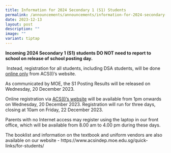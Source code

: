 ```yaml
---
title: Information for 2024 Secondary 1 (S1) Students
permalink: /announcements/announcements/information-for-2024-secondary-1-s1-students/
date: 2023-12-13
layout: post
description: ""
image: ""
variant: tiptap
---
```

<p><strong>Incoming 2024 Secondary 1 (S1) students DO NOT need to report to school on release of school posting day.</strong></p><p>&nbsp;Instead, registration for all students, including DSA students, will be done <u>online only</u> from ACS(I)’s website.&nbsp;</p><p>As communicated by MOE, the S1 Posting Results will be released on Wednesday, 20 December 2023.</p><p>Online registration via <a href="https://www.acsindep.moe.edu.sg/admissions/s1-posting-exercise/" rel="noopener noreferrer nofollow" target="_blank">ACS(I)’s website</a> will be available from 1pm onwards on Wednesday, 20 December 2023. Registration will run for three days, closing at 10am on Friday, 22 December 2023.&nbsp;</p><p>Parents with no Internet access may register using the laptop in our front office, which will be available from 8.00 am to 4.00 pm during these days.&nbsp;</p><p>The booklist and information on the textbook and uniform vendors are also available on our website - <a rel="noopener noreferrer nofollow" target="_blank">https://www.acsindep.moe.edu.sg/quick-links/for-students/</a></p>